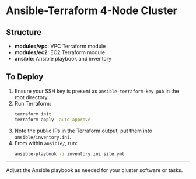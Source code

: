 # Ansible-Terraform 4-Node Cluster

## Structure
- **modules/vpc**: VPC Terraform module
- **modules/ec2**: EC2 Terraform module
- **ansible**: Ansible playbook and inventory

## To Deploy
1. Ensure your SSH key is present as `ansible-terraform-key.pub` in the root directory.
2. Run Terraform:
   ```bash
   terraform init
   terraform apply -auto-approve
   ```
3. Note the public IPs in the Terraform output, put them into `ansible/inventory.ini`.
4. From within `ansible/`, run:
   ```bash
   ansible-playbook -i inventory.ini site.yml
   ```
---
Adjust the Ansible playbook as needed for your cluster software or tasks.
